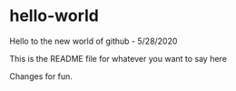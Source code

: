 # hello-world
Hello to the new world of github - 5/28/2020

This is the README file for whatever you want to say here

Changes for fun.
